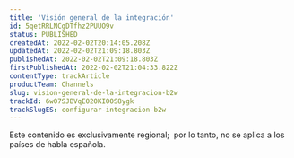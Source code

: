 ```yaml
---
title: 'Visión general de la integración'
id: 5qetRRLNCgDTfhz2PUUO9v
status: PUBLISHED
createdAt: 2022-02-02T20:14:05.208Z
updatedAt: 2022-02-02T21:09:18.803Z
publishedAt: 2022-02-02T21:09:18.803Z
firstPublishedAt: 2022-02-02T21:04:33.822Z
contentType: trackArticle
productTeam: Channels
slug: vision-general-de-la-integracion-b2w
trackId: 6w07SJBVqE020KIOOS8ygk
trackSlugES: configurar-integracion-b2w
---
```


<div class="alert alert-warning" role="alert">Este contenido es exclusivamente regional; 
por lo tanto, no se aplica a los países de habla española.</div>
